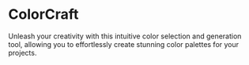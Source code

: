 # ColorCraft <br>
Unleash your creativity with this intuitive color selection and generation tool, allowing you to effortlessly create stunning color palettes for your projects.
